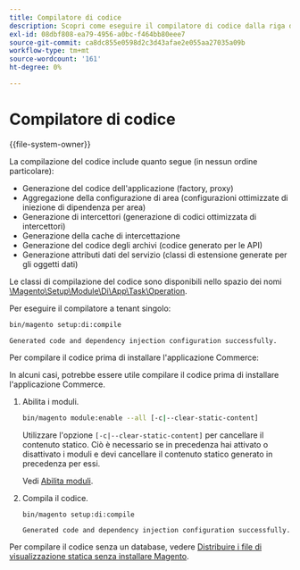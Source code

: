```yaml
---
title: Compilatore di codice
description: Scopri come eseguire il compilatore di codice dalla riga di comando.
exl-id: 08dbf808-ea79-4956-a0bc-f464bb80eee7
source-git-commit: ca8dc855e0598d2c3d43afae2e055aa27035a09b
workflow-type: tm+mt
source-wordcount: '161'
ht-degree: 0%

---
```


# Compilatore di codice

{{file-system-owner}}

La compilazione del codice include quanto segue (in nessun ordine particolare):

- Generazione del codice dell&#39;applicazione (factory, proxy)
- Aggregazione della configurazione di area (configurazioni ottimizzate di iniezione di dipendenza per area)
- Generazione di intercettori (generazione di codici ottimizzata di intercettori)
- Generazione della cache di intercettazione
- Generazione del codice degli archivi (codice generato per le API)
- Generazione attributi dati del servizio (classi di estensione generate per gli oggetti dati)

Le classi di compilazione del codice sono disponibili nello spazio dei nomi [\Magento\Setup\Module\Di\App\Task\Operation][operation].

Per eseguire il compilatore a tenant singolo:

```bash
bin/magento setup:di:compile
```

```
Generated code and dependency injection configuration successfully.
```

Per compilare il codice prima di installare l&#39;applicazione Commerce:

In alcuni casi, potrebbe essere utile compilare il codice prima di installare l&#39;applicazione Commerce.

1. Abilita i moduli.

   ```bash
   bin/magento module:enable --all [-c|--clear-static-content]
   ```

   Utilizzare l&#39;opzione `[-c|--clear-static-content]` per cancellare il contenuto statico. Ciò è necessario se in precedenza hai attivato o disattivato i moduli e devi cancellare il contenuto statico generato in precedenza per essi.

   Vedi [Abilita moduli](../../installation/tutorials/manage-modules.md).

1. Compila il codice.

   ```bash
   bin/magento setup:di:compile
   ```

   ```
   Generated code and dependency injection configuration successfully.
   ```

Per compilare il codice senza un database, vedere [Distribuire i file di visualizzazione statica senza installare Magento](../cli/static-view-file-deployment.md).

<!-- link definitions -->

[operation]: https://github.com/magento/magento2/blob/2.4/setup/src/Magento/Setup/Module/Di/App/Task/Operation
